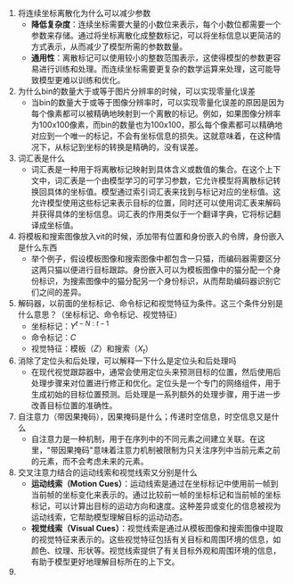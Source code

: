 1. 将连续坐标离散化为什么可以减少参数
   * **降低复杂度**：连续坐标需要大量的小数位来表示，每个小数位都需要一个参数来存储。通过将坐标离散化成整数标记，可以将坐标信息以更简洁的方式表示，从而减少了模型所需的参数数量。
   * **通用性**：离散标记可以使用较小的整数范围表示，这使得模型的参数更容易进行训练和处理。而连续坐标需要更复杂的数学运算来处理，这可能导致模型更难以训练和优化。
2. 为什么bin的数量大于或等于图片分辨率的时候，可以实现零量化误差
   * 当bin的数量大于或等于图像分辨率时，可以实现零量化误差的原因是因为每个像素都可以被精确地映射到一个离散的标记。例如，如果图像分辨率为100x100像素，而bin的数量也为100x100，那么每个像素都可以精确地对应到一个唯一的标记，不会有坐标信息的损失。这就意味着，在这种情况下，从标记到坐标的转换是精确的，没有误差。
3. 词汇表是什么
   * 词汇表是一种用于将离散标记映射到具体含义或数值的集合。在这个上下文中，词汇表是一个由模型学习的可学习参数，它允许模型将离散标记转换回具体的坐标值。模型通过索引词汇表来找到与标记对应的坐标值。这允许模型使用这些标记来表示目标的位置，同时还可以使用词汇表来解码并获得具体的坐标信息。词汇表的作用类似于一个翻译字典，它将标记翻译成坐标值。
4. 将模板和搜索图像放入vit的时候，添加带有位置和身份嵌入的令牌，身份嵌入是什么东西
   * 举个例子，假设模板图像和搜索图像中都包含一只猫，而编码器需要区分这两只猫以便进行目标跟踪。身份嵌入可以为模板图像中的猫分配一个身份标识，为搜索图像中的猫分配另一个身份标识，从而帮助编码器识别它们之间的差异。
5. 解码器，以前面的坐标标记、命令标记和视觉特征为条件。这三个条件分别是什么意思？（坐标标记、命令标记、视觉特征）
   * 坐标标记：$Y^{t-N:t-1}$
   * 命令标记：$C$
   * 视觉特征：模板（$Z$）和搜索（$X_t$）
6. 消除了定位头和后处理，可以解释一下什么是定位头和后处理吗
   * 在现代视觉跟踪器中，通常会使用定位头来预测目标的位置，然后使用后处理步骤来对位置进行修正和优化。定位头是一个专门的网络组件，用于生成初始的目标位置预测。后处理是一系列额外的处理步骤，用于进一步改善目标位置的准确性。
7. 自注意力（带因果掩码），因果掩码是什么；传递时空信息，时空信息又是什么
   * 自注意力是一种机制，用于在序列中的不同元素之间建立关联。在这里，"带因果掩码"意味着注意力机制被限制为只关注序列中当前元素之前的元素，而不会考虑未来的元素。
8. 交叉注意力结合的运动线索和视觉线索又分别是什么
   * **运动线索（Motion Cues）**：运动线索是通过在坐标标记中使用前一帧到当前帧的坐标变化来表示的。通过比较前一帧的坐标标记和当前帧的坐标标记，可以计算出目标的运动方向和速度。这种差异或变化的信息被视为运动线索，它帮助模型理解目标的运动动态。
   * **视觉线索（Visual Cues）**：视觉线索是通过从模板图像和搜索图像中提取的视觉特征来表示的。这些视觉特征包括有关目标和周围环境的信息，如颜色、纹理、形状等。视觉线索提供了有关目标外观和周围环境的信息，有助于模型更好地理解目标所在的上下文。
9. 